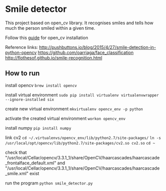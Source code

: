 # Smile detector

This project based on open_cv library. It recognises smiles and tells how much the person smiled within a given time.

Follow this [guide](https://www.learnopencv.com/install-opencv3-on-macos/) for open_cv installation


Reference links:
http://pushbuttons.io/blog/2015/4/27/smile-detection-in-python-opencv
https://github.com/oarriaga/face_classification
http://flothesof.github.io/smile-recognition.html

## How to run

install opencv
`brew install opencv`

install virtual environment
`sudo pip install virtualenv virtualenvwrapper --ignore-installed six`

create new virtual environment
`mkvirtualenv opencv_env -p python`

activate the created virtual environment
`workon opencv_env`

install numpy
`pip install numpy`

link cv2
`cd ~/.virtualenvs/opencv_env/lib/python2.7/site-packages/`
`ln -s /usr/local/opt/opencv/lib/python2.7/site-packages/cv2.so cv2.so`
`cd ~ `

check that "/usr/local/Cellar/opencv/3.3.1_1/share/OpenCV/haarcascades/haarcascade_frontalface_default.xml"
and "/usr/local/Cellar/opencv/3.3.1_1/share/OpenCV/haarcascades/haarcascade_smile.xml" exist

run the program
`python smile_detector.py`

